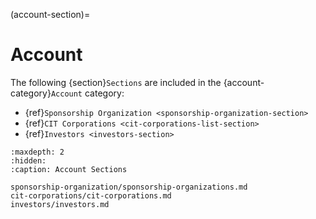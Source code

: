 
(account-section)=
# Account 

The following {section}`Sections` are included in the {account-category}`Account` category:


- {ref}`Sponsorship Organization <sponsorship-organization-section>`
- {ref}`CIT Corporations <cit-corporations-list-section>`
- {ref}`Investors <investors-section>`


```{toctree}
:maxdepth: 2
:hidden:
:caption: Account Sections

sponsorship-organization/sponsorship-organizations.md
cit-corporations/cit-corporations.md
investors/investors.md
```



